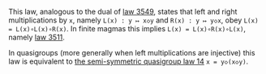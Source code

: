 This law, analogous to the dual of [law 3549](https://teorth.github.io/equational_theories/implications/?3549), states that left and right multiplications by `x`, namely `L(x) : y ↦ x◇y` and `R(x) : y ↦ y◇x`, obey `L(x) = L(x)∘L(x)∘R(x)`.  In finite magmas this implies `L(x) = L(x)∘R(x)∘L(x)`, namely [law 3511](https://teorth.github.io/equational_theories/implications/?3511).

In quasigroups (more generally when left multiplications are injective) this law is equivalent to [the semi-symmetric quasigroup law 14](https://teorth.github.io/equational_theories/implications/?14) `x = y◇(x◇y)`.
